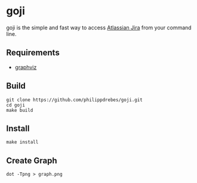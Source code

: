 # goji

goji is the simple and fast way to access [Atlassian Jira](https://atlassian.com/software/jira) from your command line.

## Requirements
 - [graphviz](http://www.graphviz.org/download/) 

## Build

```shell session
git clone https://github.com/philippdrebes/goji.git
cd goji
make build
```

## Install

```shell session
make install
```

## Create Graph

```shell session
dot -Tpng > graph.png
```
